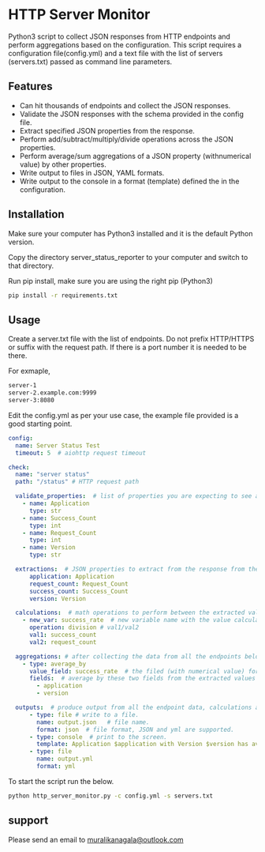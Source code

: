 # HTTP Server Monitor

Python3 script to collect JSON responses from HTTP endpoints and perform aggregations based on the configuration.
This script requires a configuration file(config.yml) and a text file with the list of servers (servers.txt) passed as command line parameters.

## Features
 - Can hit thousands of endpoints and collect the JSON responses.
 - Validate the JSON responses with the schema provided in the config file.
 - Extract specified JSON properties from the response.
 - Perform add/subtract/multiply/divide operations across the JSON properties.
 - Perform average/sum aggregations of a JSON property (withnumerical value) by other properties.
 - Write output to files in JSON, YAML formats. 
 - Write output to the console in a format (template) defined the in the configuration.


## Installation
Make sure your computer has Python3 installed and it is the default Python version.

Copy the directory server_status_reporter to your computer and switch to that directory.
 
Run pip install, make sure you are using the right pip (Python3)
```bash 
pip install -r requirements.txt
```

## Usage
Create a server.txt file with the list of endpoints. Do not prefix HTTP/HTTPS or suffix with the  request path.
If there is a port number it is needed to be there. 

For exmaple, 
```bash
server-1
server-2.example.com:9999
server-3:8080
```
Edit the config.yml as per your use case, the example file provided is a good starting point. 
```yaml
config:
  name: Server Status Test
  timeout: 5  # aiohttp request timeout

check:
  name: "server status"
  path: "/status" # HTTP request path

  validate_properties:  # list of properties you are expecting to see and their types in the JSON response from the endpoint.
    - name: Application
      type: str
    - name: Success_Count
      type: int
    - name: Request_Count
      type: int
    - name: Version
      type: str

  extractions:  # JSON properties to extract from the response from the endpoint.
      application: Application
      request_count: Request_Count
      success_count: Success_Count
      version: Version

  calculations:  # math operations to perform between the extracted values defined in the section above.
    - new_var: success_rate  # new variable name with the value calculated from the operation below.
      operation: division # val1/val2
      val1: success_count
      val2: request_count

  aggregations: # after collecting the data from all the endpoints below aggregations are performed, average_by and sum_by are supported.
    - type: average_by
      value_field: success_rate  # the filed (with numerical value) for which the average is calculated.
      fields:  # average by these two fields from the extracted values from the extraction section above.
        - application
        - version

  outputs:  # produce output from all the endpoint data, calculations and aggregations.
      - type: file # write to a file.
        name: output.json   # file name.
        format: json  # file format, JSON and yml are supported.
      - type: console  # print to the screen.
        template: Application $application with Version $version has average success rate of $average # console output template, variables (with $ symbol) should be from the fields and aggregation results.
      - type: file
        name: output.yml
        format: yml
```

To start the script run the below.
```bash
python http_server_monitor.py -c config.yml -s servers.txt
```

## support
Please send an email to muralikanagala@outlook.com

